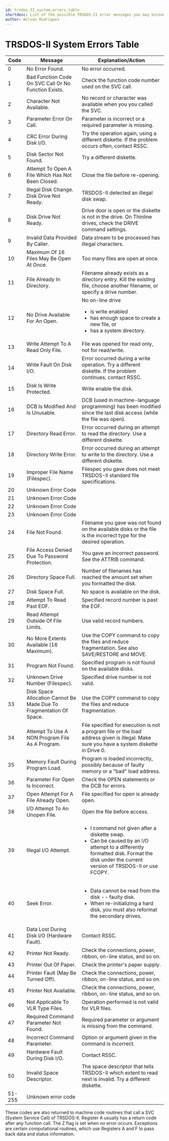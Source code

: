 ```yaml
---
id: trsdos_II_system_errors_table
shortdesc: List of the possible TRSDOS-II error messages you may encounter when using the [computer_model].
author: Wilson Rodriquez
---
```


# TRSDOS-II System Errors Table

| Code | Message | Explanation/Action |
|-------|---------|--------------------|
| 0 | No Error Found. | No error occurred. |
| 1 | Bad Function Code On SVC Call Or No Function Exists. | Check the function code number used on the SVC call. |
| 2 | Character Not Available. | No record or character was available when you you called the SVC. |
| 3 | Parameter Error On Call. | Parameter is incorrect or a required parameter is missing. |
| 4 | CRC Error During Disk I/O. | Try the operation again, using a different diskette. If the problem occurs often, contact RSSC. |
| 5 | Disk Sector Not Found.   | Try a different diskette. |
| 6 | Attempt To Open A File Which Has Not Been Closed. | Close the file before re-opening. | 
| 7 | Illegal Disk Change. Disk Drive Not Ready. | TRSDOS-II detected an illegal disk swap. |
| 8 | Disk Drive Not Ready. | Drive door is open or the diskette is not in the drive. On Thinline drives, check the DRIVE command settings. |
| 9 | Invalid Data Provided By Caller. | Data stream to be processed has illegal characters. |
| 10 | Maximum Of 16 Files May Be Open At Once. | Too many files are open at once. |
| 11 | File Already In Directory. | Filename already exists as a directory entry. Kill the existing file, choose another filename, or specify a drive number. |
| 12 | No Drive Available For An Open. | No on-line drive <ul><li>is write enabled</li><li>has enough space to create a new file, or </li><li>has a system directory.</li></ul> |
| 13 | Write Attempt To A Read Only File. | File was opened for read only, not for read/write. |
| 14 | Write Fault On Disk I/O. | Error occurred during a write operation. Try a different diskette. If the problem continues, contact RSSC. |
| 15 | Disk Is Write Protected. | Write enable the disk. |
| 16 | DCB Is Modified And Is Unusable. | DCB (used in machine-language programming) has been modified since the last disk access (while the file was open). |
| 17 | Directory Read Error.    | Error occurred during an attempt to read the directory. Use a different diskette. |
| 18 | Directory Write Error.   | Error occurred during an attempt to write to the directory. Use a different diskette. |
| 19 | Improper File Name (Filespec). | Filespec you gave does not meet TRSDOS-II standard file specifications. |
| 20 | Unknown Error Code |  | 
| 21 | Unknown Error Code |  | 
| 22 | Unknown Error Code |  | 
| 23 | Unknown Error Code |  | 
| 24 | File Not Found. | Filename you gave was not found on the available disks or the file is the incorrect type for the desired operation. |
| 25 | File Access Denied Due To Password Protection. | You gave an incorrect password. See the ATTRIB command. |
| 26 | Directory Space Full. | Number of filenames has reached the amount set when you formatted the disk. |
| 27 | Disk Space Full. | No space is available on the disk. |
| 28 | Attempt To Read Past EOF. | Specified record number is past the EOF. |
| 29 | Read Attempt Outside Of File Limits. | Use valid record numbers. |
| 30 | No More Extents Available (16 Maximum). | Use the COPY command to copy the files and reduce fragmentation. See also SAVE/RESTORE and MOVE. |
| 31 | Program Not Found. | Specified program is not found on the available disks. |
| 32 | Unknown Drive Number (Filespec). | Specified drive number is not valid. |
| 33 | Disk Space Allocation Cannot Be Made Due To Fragmentation Of Space. | Use the COPY command to copy the files and reduce fragmentation. |
| 34 | Attempt To Use A NON Program File As A Program. | File specified for execution is not a program file or the load address given is illegal. Make sure you have a system diskette in Drive 0. |
| 35 | Memory Fault During Program Load. | Program is loaded incorrectly, possibly because of faulty memory or a "bad" load address. |
| 36 | Parameter For Open Is Incorrect. | Check the OPEN statements or the DCB for errors. |
| 37 | Open Attempt For A File Already Open. | File specified for open is already open. |
| 38 | I/O Attempt To An Unopen File. | Open the file before access. |
| 39 | Illegal I/O Attempt. | <ul><li>I command not given after a diskette swap.</li><li>Can be caused by an I/O attempt to a differently formatted disk. Format the disk under the current version of TRSDOS-II or use FCOPY.</li></ul> |
| 40 | Seek Error. | <ul><li>Data cannot be read from the disk -- faulty disk.</li><li>When re-initializing a hard disk, you must also reformat the secondary drives.</li></ul> |
| 41 | Data Lost During Disk I/O (Hardware Fault).   | Contact RSSC. |
| 42 | Printer Not Ready. | Check the connections, power, ribbon, on-line status, and so on. |
| 43 | Printer Out Of Paper. | Check the printer's paper supply. |
| 44 | Printer Fault (May Be Turned Off).   | Check the connections, power, ribbon, on-line status, and so on. |
| 45 | Printer Not Available. | Check the connections, power, ribbon, on-line status, and so on. |
| 46 | Not Applicable To VLR Type Files. | Operation performed is not valid for VLR files. |
| 47 | Required Command Parameter Not Found. | Required parameter or argument is missing from the command. |
| 48 | Incorrect Command Parameter. | Option or argument given in the command is incorrect. |
| 49 | Hardware Fault During Disk I/O. | Contact RSSC. |
| 50 | Invalid Space Descriptor. | The space descriptor that tells TRSDOS-II which extent to read next is invalid. Try a different diskette. |
| 51-255  | Unknown error code |  | 

These codes are also returned to machine code routines that call a SVC (System Service Call) of TRSDOS-II. Register A usually has a return code after any function call. The Z flag is set when no error occurs. Exceptions are certain computational routines, which use Registers A and F to pass back data and status information.

<p conref="conref.html#conref/contact" />










